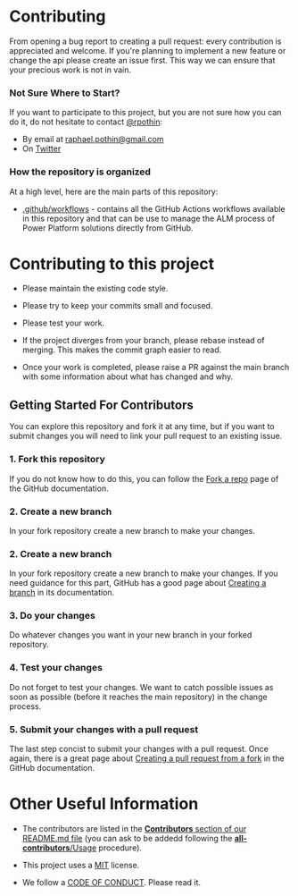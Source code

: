# Contributing

From opening a bug report to creating a pull request: every contribution is appreciated and welcome. If you're planning to implement a new feature or change the api please create an issue first. This way we can ensure that your precious work is not in vain.

### Not Sure Where to Start?

If you want to participate to this project, but you are not sure how you can do it, do not hesitate to contact [@rpothin](https://github.com/rpothin):
- By email at raphael.pothin@gmail.com
- On [Twitter](https://twitter.com/RaphaelPothin)

### How the repository is organized

At a high level, here are the main parts of this repository:

- [.github/workflows](https://github.com/rpothin/PowerPlatform-ALM-With-GitHub-Template/tree/main/.github/workflows) - contains all the GitHub Actions workflows available in this repository and that can be use to manage the ALM process of Power Platform solutions directly from GitHub.

# Contributing to this project

* Please maintain the existing code style. 

* Please try to keep your commits small and focused.

* Please test your work.

* If the project diverges from your branch, please rebase instead of merging. This makes the commit graph easier to read.

* Once your work is completed, please raise a PR against the main branch with some information about what has changed and why.

## Getting Started For Contributors

You can explore this repository and fork it at any time, but if you want to submit changes you will need to link your pull request to an existing issue.

### 1. Fork this repository

If you do not know how to do this, you can follow the [Fork a repo](https://docs.github.com/en/free-pro-team@latest/github/getting-started-with-github/fork-a-repo) page of the GitHub documentation.

### 2. Create a new branch

In your fork repository create a new branch to make your changes.

### 2. Create a new branch

In your fork repository create a new branch to make your changes.
If you need guidance for this part, GitHub has a good page about [Creating a branch](https://docs.github.com/en/free-pro-team@latest/github/collaborating-with-issues-and-pull-requests/creating-and-deleting-branches-within-your-repository#creating-a-branch) in its documentation.

### 3. Do your changes

Do whatever changes you want in your new branch in your forked repository.

### 4. Test your changes

Do not forget to test your changes. We want to catch possible issues as soon as possible (before it reaches the main repository) in the change process.

### 5. Submit your changes with a pull request

The last step concist to submit your changes with a pull request.
Once again, there is a great page about [Creating a pull request from a fork](https://docs.github.com/en/free-pro-team@latest/github/collaborating-with-issues-and-pull-requests/creating-a-pull-request-from-a-fork) in the GitHub documentation.

# Other Useful Information

* The contributors are listed in the [**Contributors** section of our README.md file](https://github.com/rpothin/PowerPlatform-ALM-With-GitHub-Template#contributors) (you can ask to be addedd following the [**all-contributors**/Usage](https://allcontributors.org/docs/en/bot/usage) procedure).

* This project uses a [MIT](https://github.com/rpothin/PowerPlatform-ALM-With-GitHub-Template/blob/main/LICENSE) license.

* We follow a [CODE OF CONDUCT](https://github.com/rpothin/PowerPlatform-ALM-With-GitHub-Template/blob/main/CODE_OF_CONDUCT.md). Please read it.